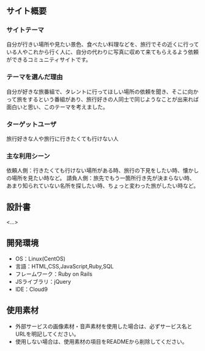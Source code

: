 # <TRAVEL QUEST>

## サイト概要
### サイトテーマ
自分が行きい場所や見たい景色、食べたい料理などを、旅行でその近くに行っている人やこれから行く人に、自分の代わりに写真に収めて来てもらえるよう依頼ができるコミュニティサイトです。

### テーマを選んだ理由
自分が好きな旅番組で、タレントに行ってほしい場所の依頼を聞き、そこに向かって旅をするという番組があり、旅行好きの人同士で同じようなことが出来れば面白いと思い、このテーマを考えました。

### ターゲットユーザ
旅行好きな人や旅行に行きたくても行けない人

### 主な利用シーン
依頼人側：行きたくても行けない場所がある時、旅行の下見をしたい時、懐かしの場所を見たい時など。
請負人側：旅先でもう一箇所行き先が決まらない時、あまり知られていない名所を探したい時、ちょっと変わった旅がしたい時など。
## 設計書
<...>

## 開発環境
- OS：Linux(CentOS)
- 言語：HTML,CSS,JavaScript,Ruby,SQL
- フレームワーク：Ruby on Rails
- JSライブラリ：jQuery
- IDE：Cloud9

## 使用素材
- 外部サービスの画像素材・音声素材を使用した場合は、必ずサービス名とURLを明記してください。
- 使用しない場合は、使用素材の項目をREADMEから削除してください。